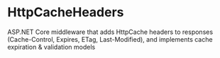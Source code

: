 # HttpCacheHeaders
ASP.NET Core middleware that adds HttpCache headers to responses (Cache-Control, Expires, ETag, Last-Modified), and implements cache expiration &amp; validation models
